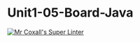# Unit1-05-Board-Java
[![Mr Coxall's Super Linter](https://github.com/ICS4U-Programming-AlexanderM/Unit1-05-Board-Java/workflows/Mr%20Coxall's%20Super%20Linter/badge.svg)](https://github.com/ICS4U-Programming-AlexanderM/Unit1-05-Board-Java/actions/)
